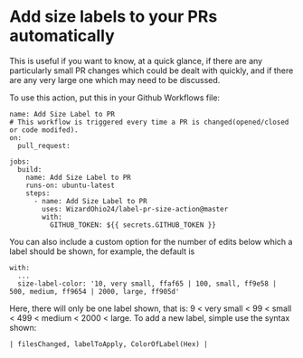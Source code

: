 # Add size labels to your PRs automatically

This is useful if you want to know, at a quick glance, if there are any particularly small PR changes which could be dealt with quickly, and if there are any very large one which may need to be discussed.

To use this action, put this in your Github Workflows file:
```
name: Add Size Label to PR
# This workflow is triggered every time a PR is changed(opened/closed or code modifed).
on:
  pull_request:

jobs:
  build:
    name: Add Size Label to PR
    runs-on: ubuntu-latest
    steps:
      - name: Add Size Label to PR
        uses: WizardOhio24/label-pr-size-action@master
        with:
          GITHUB_TOKEN: ${{ secrets.GITHUB_TOKEN }}

```

You can also include a custom option for the number of edits below which a label should be shown, for example, the default is

```
with:
  ...
  size-label-color: '10, very small, ffaf65 | 100, small, ff9e58 | 500, medium, ff9654 | 2000, large, ff905d'
```

Here, there will only be one label shown, that is: 9 < very small < 99 < small < 499 < medium < 2000 < large.  To add a new label, simple use the syntax shown:
```
| filesChanged, labelToApply, ColorOfLabel(Hex) |
```
